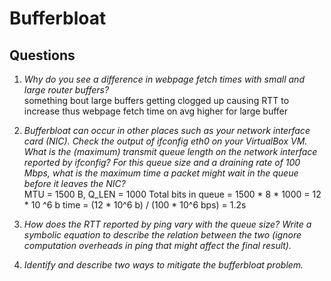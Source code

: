 # Bufferbloat


## Questions 

1. *Why do you see a difference in webpage fetch times with small and large router buffers?* <br/> 
something bout large buffers getting clogged up causing RTT to increase thus webpage fetch time on avg higher for large buffer

2. *Bufferbloat can occur in other places such as your network interface card (NIC). Check the output of ifconfig eth0 on your VirtualBox VM. What is the (maximum) transmit queue length on the network interface reported by ifconfig? For this queue size and a draining rate of 100 Mbps, what is the maximum time a packet might wait in the queue before it leaves the NIC?* <br/>
MTU = 1500 B, Q_LEN = 1000
Total bits in queue = 1500 * 8 * 1000 = 12 * 10 ^6 b
time = (12 * 10^6 b) / (100 * 10^6 bps) = 1.2s

3. *How does the RTT reported by ping vary with the queue size? Write a symbolic equation to describe the relation between the two (ignore computation overheads in ping that might affect the final result).* <br/>

4. *Identify and describe two ways to mitigate the bufferbloat problem.* <br/>